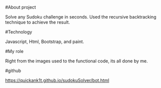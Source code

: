 #About project

Solve any Sudoku challenge in seconds. Used the recursive backtracking technique to achieve the result.

#Technology

Javascript, Html, Bootstrap, and paint.

#My role

Right from the images used to the functional code, its all done by me. 

#github

https://quickank1t.github.io/sudokuSolver/bot.html
